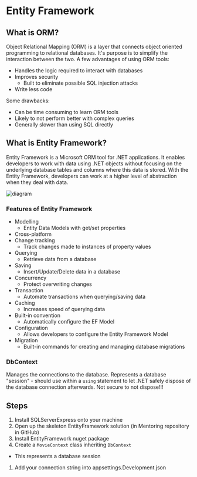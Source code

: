 # Entity Framework

## What is ORM?
Object Relational Mapping (ORM) is a layer that connects object oriented programming to relational databases. It's purpose is to simplify the interaction between the two. A few advantages of using ORM tools:
- Handles the logic required to interact with databases
- Improves security
  - Built to eliminate possible SQL injection attacks
- Write less code

Some drawbacks:
- Can be time consuming to learn ORM tools
- Likely to not perform better with complex queries
- Generally slower than using SQL directly

## What is Entity Framework?
Entity Framework is a Microsoft ORM tool for .NET applications. It enables developers to work with data using .NET objects without focusing on the underlying database tables and columns where this data is stored. With the Entity Framework, developers can work at a higher level of abstraction when they deal with data.

![diagram](https://www.entityframeworktutorial.net/images/basics/ef-in-app-architecture.png)

### Features of Entity Framework
- Modelling
  - Entity Data Models with get/set properties
- Cross-platform
- Change tracking
  - Track changes made to instances of property values
- Querying
  - Retrieve data from a database
- Saving
  - Insert/Update/Delete data in a database
- Concurrency
  - Protect overwriting changes
- Transaction
  - Automate transactions when querying/saving data
- Caching
  - Increases speed of querying data
- Built-in convention
  - Automatically configure the EF Model
- Configuration
  - Allows developers to configure the Entity Framework Model
- Migration
  - Built-in commands for creating and managing database migrations

### DbContext
Manages the connections to the database. Represents a database "session" - should use within a `using` statement to let .NET safely dispose of the database connection afterwards. Not secure to not dispose!!! 

## Steps

1. Install SQLServerExpress onto your machine
1. Open up the skeleton EntityFramework solution (in Mentoring repository in GitHub)
1. Install EntityFramework nuget package
1. Create a `MovieContext` class inheriting `DbContext`
  - This represents a database session
1. Add your connection string into appsettings.Development.json